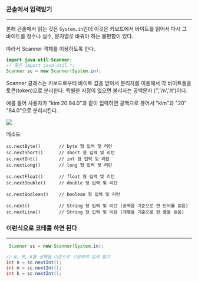 
### 콘솔에서 입력받기
---
본래 콘솔에서 읽는 것은 `System.in`인데 이것은 키보드에서 바이트를 읽어서 다시 그 바이트를 정수나 실수, 문자열로 바꿔야 하는 불편함이 있다.

따라서 Scanner 객체를 이용하도록 한다. 

``` java
import java.util.Scanner;
// 혹은 import java.util.*;
Scanner sc = new Scanner(System.in);
```

Scanner 클래스는 키보드로부터 바이트 값을 받아서 분리자를 이용해서 각 바이트들을 토큰(token)으로 분리한다. 특별한 지정이 없으면 불리자는 공백문자 ('','/n','/t')이다. 

예를 들어 사용자가 "kim 20 84.0"과 같이 입력하면 공백으로 끊어서 "kim"과 "20" "84.0"으로 분리시킨다. 

![](../image/image_11.jpg)

메소드
```
sc.nextByte()		// byte 형 입력 및 리턴
sc.nextShort()		// short 형 입력 및 리턴
sc.nextInt()		// int 형 입력 및 리턴
sc.nextLong()		// long 형 입력 및 리턴
 
sc.nextFloat()		// float 형 입력 및 리턴
sc.nextDouble()		// double 형 입력 및 리턴
 
sc.nextBoolean()	// boolean 형 입력 및 리턴
 
sc.next()			// String 형 입력 및 리턴	(공백을 기준으로 한 단어를 읽음)
sc.nextLine()		// String 형 입력 및 리턴 (개행을 기준으로 한 줄을 읽음)
```


### 이런식으로 코테를 하면 된다
---
``` java
 Scanner sc = new Scanner(System.in);

// N, M, K를 공백을 기준으로 구분하여 입력 받기
int n = sc.nextInt();
int m = sc.nextInt();
int k = sc.nextInt();
```

